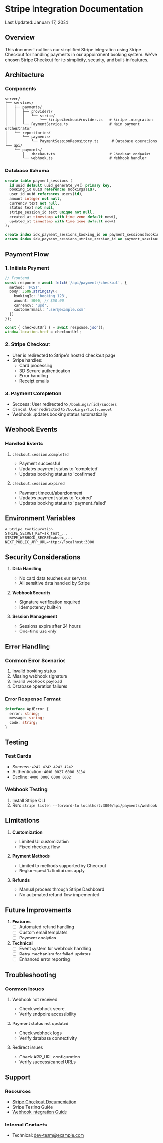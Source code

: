# Stripe Integration Documentation
Last Updated: January 17, 2024

## Overview
This document outlines our simplified Stripe integration using Stripe Checkout for handling payments in our appointment booking system. We've chosen Stripe Checkout for its simplicity, security, and built-in features.

## Architecture

### Components
```
server/
├── services/
│   ├── payments/
│   │   ├── providers/
│   │   │   └── stripe/
│   │   │       └── StripeCheckoutProvider.ts   # Stripe integration
│   │   └── PaymentService.ts                   # Main payment orchestrator
│   └── repositories/
│       └── payments/
│           └── PaymentSessionRepository.ts      # Database operations
└── api/
    └── payments/
        ├── checkout.ts                         # Checkout endpoint
        └── webhook.ts                          # Webhook handler
```

### Database Schema
```sql
create table payment_sessions (
  id uuid default uuid_generate_v4() primary key,
  booking_id uuid references bookings(id),
  user_id uuid references users(id),
  amount integer not null,
  currency text not null,
  status text not null,
  stripe_session_id text unique not null,
  created_at timestamp with time zone default now(),
  updated_at timestamp with time zone default now()
);

create index idx_payment_sessions_booking_id on payment_sessions(booking_id);
create index idx_payment_sessions_stripe_session_id on payment_sessions(stripe_session_id);
```

## Payment Flow

### 1. Initiate Payment
```typescript
// Frontend
const response = await fetch('/api/payments/checkout', {
  method: 'POST',
  body: JSON.stringify({
    bookingId: 'booking_123',
    amount: 5000, // $50.00
    currency: 'usd',
    customerEmail: 'user@example.com'
  })
});

const { checkoutUrl } = await response.json();
window.location.href = checkoutUrl;
```

### 2. Stripe Checkout
- User is redirected to Stripe's hosted checkout page
- Stripe handles:
  - Card processing
  - 3D Secure authentication
  - Error handling
  - Receipt emails

### 3. Payment Completion
- Success: User redirected to `/bookings/[id]/success`
- Cancel: User redirected to `/bookings/[id]/cancel`
- Webhook updates booking status automatically

## Webhook Events

### Handled Events
1. `checkout.session.completed`
   - Payment successful
   - Updates payment status to 'completed'
   - Updates booking status to 'confirmed'

2. `checkout.session.expired`
   - Payment timeout/abandonment
   - Updates payment status to 'expired'
   - Updates booking status to 'payment_failed'

## Environment Variables

```env
# Stripe Configuration
STRIPE_SECRET_KEY=sk_test_...
STRIPE_WEBHOOK_SECRET=whsec_...
NEXT_PUBLIC_APP_URL=http://localhost:3000
```

## Security Considerations

1. **Data Handling**
   - No card data touches our servers
   - All sensitive data handled by Stripe

2. **Webhook Security**
   - Signature verification required
   - Idempotency built-in

3. **Session Management**
   - Sessions expire after 24 hours
   - One-time use only

## Error Handling

### Common Error Scenarios
1. Invalid booking status
2. Missing webhook signature
3. Invalid webhook payload
4. Database operation failures

### Error Response Format
```typescript
interface ApiError {
  error: string;
  message: string;
  code: string;
}
```

## Testing

### Test Cards
- Success: `4242 4242 4242 4242`
- Authentication: `4000 0027 6000 3184`
- Decline: `4000 0000 0000 0002`

### Webhook Testing
1. Install Stripe CLI
2. Run: `stripe listen --forward-to localhost:3000/api/payments/webhook`

## Limitations

1. **Customization**
   - Limited UI customization
   - Fixed checkout flow

2. **Payment Methods**
   - Limited to methods supported by Checkout
   - Region-specific limitations apply

3. **Refunds**
   - Manual process through Stripe Dashboard
   - No automated refund flow implemented

## Future Improvements

1. **Features**
   - [ ] Automated refund handling
   - [ ] Custom email templates
   - [ ] Payment analytics

2. **Technical**
   - [ ] Event system for webhook handling
   - [ ] Retry mechanism for failed updates
   - [ ] Enhanced error reporting

## Troubleshooting

### Common Issues
1. Webhook not received
   - Check webhook secret
   - Verify endpoint accessibility

2. Payment status not updated
   - Check webhook logs
   - Verify database connectivity

3. Redirect issues
   - Check APP_URL configuration
   - Verify success/cancel URLs

## Support

### Resources
- [Stripe Checkout Documentation](https://stripe.com/docs/checkout)
- [Stripe Testing Guide](https://stripe.com/docs/testing)
- [Webhook Integration Guide](https://stripe.com/docs/webhooks)

### Internal Contacts
- Technical: dev-team@example.com